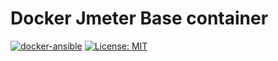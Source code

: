 # Docker Jmeter Base container
[![docker-ansible](https://img.shields.io/badge/spy86-jmeter_base-blue.svg)](https://cloud.docker.com/repository/docker/spy86/jmeter-base) [![License: MIT](https://img.shields.io/badge/License-MIT-yellow.svg)](https://opensource.org/licenses/MIT)
